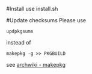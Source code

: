 #Install
use install.sh

#Update checksums
Please use
```
updpkgsums
```

instead of
```
makepkg -g >> PKGBUILD
```
see [archwiki - makepkg](https://wiki.archlinux.org/index.php/Makepkg#Generate_new_checksums)
